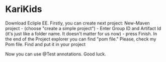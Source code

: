 # KariKids
Download Ecliple EE.
Firstly, you can create next project:
New-Maven project - (choose "create a simple project") - Enter Group ID and Artifact Id (it's just like a folder name. It doesn't matter for us now) - press Finish.
In the end of the Project explorer you can find "pom file." Please, check my Pom file. Find  <dependencies> and put it in your project

Now you can use @Test annotations. Good luck.
